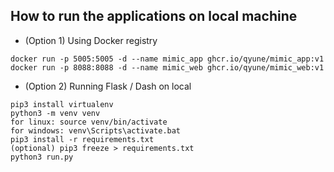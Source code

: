 ## How to run the applications on local machine <br>
- (Option 1) Using Docker registry
```
docker run -p 5005:5005 -d --name mimic_app ghcr.io/qyune/mimic_app:v1
docker run -p 8088:8088 -d --name mimic_web ghcr.io/qyune/mimic_web:v1
```

- (Option 2) Running Flask / Dash on local
```
pip3 install virtualenv
python3 -m venv venv
for linux: source venv/bin/activate
for windows: venv\Scripts\activate.bat
pip3 install -r requirements.txt
(optional) pip3 freeze > requirements.txt
python3 run.py
```
